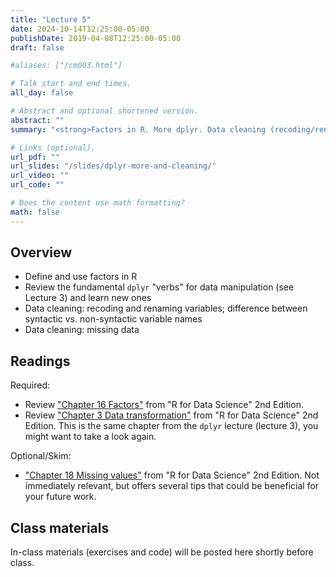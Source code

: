 ```yaml
---
title: "Lecture 5"
date: 2024-10-14T12:25:00-05:00
publishDate: 2019-04-08T12:25:00-05:00
draft: false

#aliases: ["/cm003.html"]

# Talk start and end times.
all_day: false

# Abstract and optional shortened version.
abstract: ""
summary: "<strong>Factors in R. More dplyr. Data cleaning (recoding/renaming variables; missing data).</strong>"

# Links (optional).
url_pdf: ""
url_slides: "/slides/dplyr-more-and-cleaning/"
url_video: ""
url_code: ""

# Does the content use math formatting?
math: false
---
```





## Overview

* Define and use factors in R
* Review the fundamental `dplyr` "verbs" for data manipulation (see Lecture 3) and learn new ones
* Data cleaning: recoding and renaming variables; difference between syntactic vs. non-syntactic variable names
* Data cleaning: missing data


## Readings

Required:
* Review ["Chapter 16 Factors"](https://r4ds.hadley.nz/factors) from "R for Data Science" 2nd Edition. 
* Review ["Chapter 3 Data transformation"](https://r4ds.hadley.nz/data-transform) from "R for Data Science" 2nd Edition. This is the same chapter from the `dplyr` lecture (lecture 3), you might want to take a look again.

Optional/Skim:
* ["Chapter 18 Missing values"](https://r4ds.hadley.nz/missing-values.html) from "R for Data Science" 2nd Edition. Not immediately relevant, but offers several tips that could be beneficial for your future work.


## Class materials

In-class materials (exercises and code) will be posted here shortly before class.

<!--
Run the code below in your console to download today’s materials: `usethis::use_course("css-materials/dplyr-more-and-cleaning")`
-->
